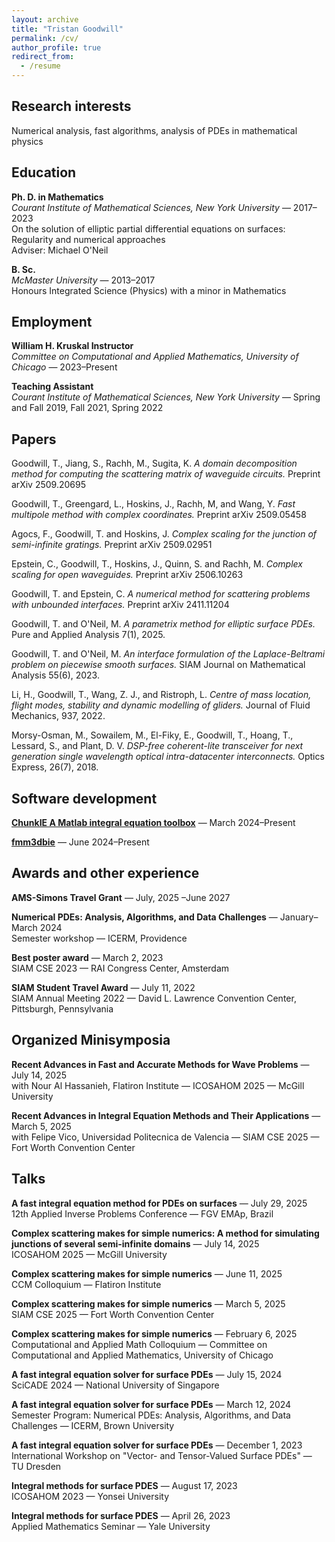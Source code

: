 ```yaml
---
layout: archive
title: "Tristan Goodwill"
permalink: /cv/
author_profile: true
redirect_from:
  - /resume
---
```


## Research interests
Numerical analysis, fast algorithms, analysis of PDEs in mathematical physics

## Education
**Ph. D. in Mathematics**     
*Courant Institute of Mathematical Sciences, New York University* &mdash; 2017&ndash;2023    
On the solution of elliptic partial differential equations on surfaces: Regularity and numerical approaches   
Adviser: Michael O'Neil

**B. Sc.**     
*McMaster University* &mdash; 2013&ndash;2017     
Honours Integrated Science (Physics) with a minor in Mathematics

## Employment
**William H. Kruskal Instructor**   
*Committee on Computational and Applied Mathematics, University of Chicago* &mdash; 2023&ndash;Present  

**Teaching Assistant**   
*Courant Institute of Mathematical Sciences, New York University* &mdash; Spring and Fall 2019, Fall 2021, Spring 2022

## Papers
Goodwill, T., Jiang, S., Rachh, M., Sugita, K. *A domain decomposition method for computing the scattering matrix of waveguide circuits.* Preprint arXiv 2509.20695

Goodwill, T., Greengard, L., Hoskins, J., Rachh, M, and Wang, Y. *Fast multipole method with complex coordinates.* Preprint arXiv 2509.05458

Agocs, F., Goodwill, T. and Hoskins, J. *Complex scaling for the junction of semi-infinite gratings.* Preprint arXiv 2509.02951

Epstein, C., Goodwill, T., Hoskins, J., Quinn, S. and Rachh, M.  *Complex scaling for open waveguides.* Preprint arXiv 2506.10263

Goodwill, T. and Epstein, C. *A numerical method for scattering problems with unbounded interfaces.* Preprint arXiv 2411.11204

Goodwill, T. and O'Neil, M. *A parametrix method for elliptic surface PDEs.* Pure and Applied Analysis 7(1), 2025.

Goodwill, T. and O'Neil, M. *An interface formulation of
      the Laplace-Beltrami problem on piecewise smooth surfaces.* SIAM Journal on Mathematical Analysis 55(6), 2023.

Li, H., Goodwill, T., Wang, Z. J., and Ristroph, L. *Centre of mass location, flight modes, stability and dynamic modelling of gliders.* Journal of Fluid Mechanics, 937, 2022.

Morsy-Osman, M., Sowailem, M., El-Fiky, E., Goodwill, T., Hoang, T., Lessard, S., and Plant, D. V. *DSP-free coherent-lite transceiver for next generation single wavelength optical intra-datacenter interconnects.* Optics Express, 26(7), 2018.

## Software development
[**ChunkIE A Matlab integral equation toolbox**](https://github.com/fastalgorithms/chunkie) &mdash; March 2024&ndash;Present

[**fmm3dbie**](https://github.com/fastalgorithms/fmm3dbie) &mdash; June 2024&ndash;Present


## Awards and other experience
**AMS-Simons Travel Grant** &mdash; July, 2025 &ndash;June 2027 

**Numerical PDEs: Analysis, Algorithms, and Data Challenges** &mdash; January&ndash;March 2024    
Semester workshop &mdash; ICERM, Providence

**Best poster award** &mdash; March 2, 2023    
SIAM CSE 2023 &mdash; RAI Congress Center, Amsterdam

**SIAM Student Travel Award** &mdash; July 11, 2022    
SIAM Annual Meeting 2022 &mdash; David L. Lawrence Convention Center, Pittsburgh, Pennsylvania


## Organized Minisymposia
**Recent Advances in Fast and Accurate Methods for Wave Problems** &mdash; July 14, 2025   
with Nour Al Hassanieh, Flatiron Institute &mdash; ICOSAHOM 2025 &mdash; McGill University

**Recent Advances in Integral Equation Methods and Their Applications** &mdash; March 5, 2025   
with Felipe Vico, Universidad Politecnica de Valencia &mdash; SIAM CSE 2025 &mdash; Fort Worth Convention Center

## Talks
**A fast integral equation method for PDEs on surfaces** &mdash; July 29, 2025   
12th Applied Inverse Problems Conference &mdash; FGV EMAp, Brazil

**Complex scattering makes for simple numerics: A method for simulating junctions of several semi-infinite domains** &mdash; July 14, 2025   
ICOSAHOM 2025 &mdash; McGill University

**Complex scattering makes for simple numerics** &mdash; June 11, 2025   
CCM Colloquium &mdash; Flatiron Institute

**Complex scattering makes for simple numerics** &mdash; March 5, 2025   
SIAM CSE 2025 &mdash; Fort Worth Convention Center

**Complex scattering makes for simple numerics** &mdash; February 6, 2025     
Computational and Applied Math Colloquium &mdash; Committee on Computational and Applied Mathematics, University of Chicago

**A fast integral equation solver for surface PDEs** &mdash; July 15, 2024    
SciCADE 2024 &mdash; National University of Singapore

**A fast integral equation solver for surface PDEs** &mdash; March 12, 2024    
Semester Program: Numerical PDEs: Analysis, Algorithms, and Data Challenges &mdash; ICERM, Brown University   

**A fast integral equation solver for surface PDEs** &mdash; December 1, 2023     
International Workshop on "Vector- and Tensor-Valued Surface PDEs" &mdash; TU Dresden

**Integral methods for surface PDES** &mdash; August 17, 2023    
ICOSAHOM 2023 &mdash; Yonsei University

**Integral methods for surface PDES** &mdash; April 26, 2023    
Applied Mathematics Seminar &mdash; Yale University

